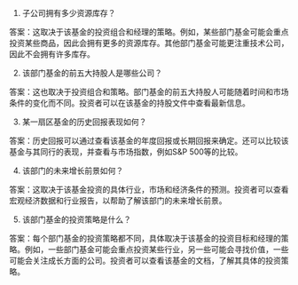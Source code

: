 

1. 子公司拥有多少资源库存？

答案：这取决于该基金的投资组合和经理的策略。例如，某些部门基金可能会重点投资某些商品，因此会拥有更多的资源库存。其他部门基金可能更注重技术公司，因此不会拥有许多库存。

2. 该部门基金的前五大持股人是哪些公司？

答案：这也取决于投资组合和策略。部门基金的前五大持股人可能随着时间和市场条件的变化而不同。投资者可以在该基金的持股文件中查看最新信息。

3. 某一扇区基金的历史回报表现如何？ 

答案：历史回报可以通过查看该基金的年度回报或长期回报来确定。还可以比较该基金与其同行的表现，并查看与市场指数，例如S&P 500等的比较。

4. 该部门的未来增长前景如何？

答案：这取决于该基金投资的具体行业，市场和经济条件的预测。投资者可以查看宏观经济数据和行业报告，以帮助了解该部门的未来增长前景。

5. 该部门基金的投资策略是什么？

答案：每个部门基金的投资策略都不同，具体取决于该基金的投资目标和经理的策略。例如，一些部门基金可能会重点投资某些行业，另一些可能会寻找价值，一些可能会关注成长方面的公司。投资者可以查看该基金的文档，了解其具体的投资策略。